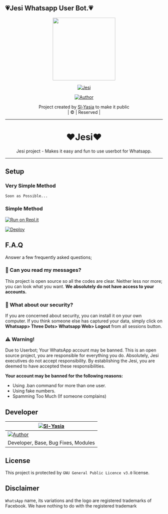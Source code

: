 ## 💗Jesi Whatsapp User Bot.💗


<div align="center">
  <img border-radius: 15px src="https://i.imgur.com/Zh5BX2B.jpg" width="200" height="200"/>
  <p align="center">
<a href="#"><img title="Jesi" src="https://img.shields.io/badge/Jesi-green?colorA=%23ff0000&colorB=%23017e40&style=for-the-badge"></a>
</p>
  <p align="center">
<a href="https://github.com/Sl-Yasia"><img title="Author" src="https://img.shields.io/badge/Author-Sl/Yasiya-Jesi?color=blue&style=for-the-badge&logo=whatsapp"></a>
</p>
</div>
<p align="center">
Project created by <a href="https://github.com/Sl-Yasia">Sl-Yasia</a> to make it public
    <br>
       | © |
        Reserved |
    <br> 
</p>

----

<div align="center">
  <h1>♥️Jesi♥️</h1>
</div>
<p align="center">
    Jesi project - Makes it easy and fun to use userbot for Whatsapp.
    <br>
</p>

----

## Setup
### Very Simple Method
`Soon as Possible...`

### Simple Method

[![Run on Repl.it](https://repl.it/badge/github/Sl-Yasia/Jesi)](https://replit.com/@Yasiya/Jesi)

[![Deploy](https://www.herokucdn.com/deploy/button.svg)](https://heroku.com/deploy?template=https://github.com/Sl-Yasia/Jesi)

## F.A.Q
Answer a few frequently asked questions;
### 💬 Can you read my messages?
This project is open source so all the codes are clear. Neither less nor more; you can look what you want. **We absolutely do not have access to your accounts.**

### 🔐 What about our security?
If you are concerned about security, you can install it on your own computer. If you think someone else has captured your data, simply click on **Whatsapp> Three Dots> Whatsapp Web> Logout** from all sessions button.


### ⚠️ Warning! 

Due to Userbot; Your WhatsApp account may be banned.
This is an open source project, you are responsible for everything you do. 
Absolutely, Jesi executives do not accept responsibility.
By establishing the Jesi, you are deemed to have accepted these responsibilities.

**Your account may be banned for the following reasons:**
- Using .ban command for more than one user.
- Using fake numbers.
- Spamming Too Much (If someone complains)

## Developer
  <div align="center">
    
  [![Sl-Yasia](https://github.com/Sl-Yasia.png?size=150)](https://github.com/Sl-Yasia) |
---|
<a href="https://github.com/Sl-Yasia"><img title="Author" src="https://img.shields.io/badge/SlYasiya-Jesi?color=blue&style=for-the-badge"></a> |
Developer, Base, Bug Fixes, Modules |
  </div>


## License
This project is protected by `GNU General Public Licence v3.0` license.

## Disclaimer
`WhatsApp` name, its variations and the logo are registered trademarks of Facebook. We have nothing to do with the registered trademark
